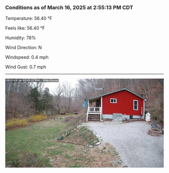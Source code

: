 ### Conditions as of March 16, 2025 at 2:55:13 PM CDT 

Temperature: 56.40 &deg;F

Feels like: 56.40 &deg;F

Humidity: 78%

Wind Direction: N

Windspeed: 0.4 mph

Wind Gust: 0.7 mph

---

<img src="./images/latest.jpeg"/>

